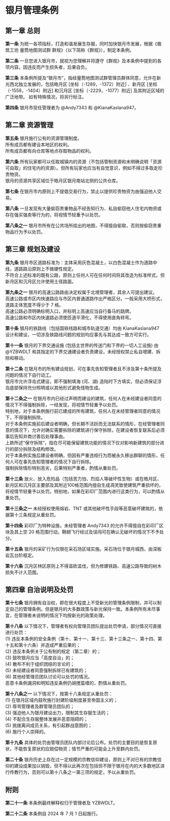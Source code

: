 # 银月管理条例

## 第一章 总则

**第一条** 为统一各项指标，打造和谐发展生存服，同时加快银月市发展，根据《极筑工坊 量筒地图测试群 群规》（以下简称《群规》），制定本条例。

**第二条** 一旦您进入银月市，就视为您理解并将遵守《群规》及本条例中提到的各项内容。因违反而产生损失者，后果自负。

**第三条** 本条例所提及“银月市”，指经量筒地图测试群管理员群体同意，允许在新光西北独立发展的，包括皓月区 [坐标（-1289，-1372）附近] 、新月区 [坐标（-1558，-1404）附近] 和沉月区 [坐标（-2229，-1077）附近] 及其附近区域的广泛地带。
如有特殊情况，将另行标注。

**第四条** 银月市现任管理者为 @Andy7343 和 @KianaKaslana947。

## 第二章 资源管理

**第五条** 银月施行公有的资源管理制度。  
所有成员都有建设本地区的权利。  
所有成员都有向仓库等地点存取物品的权利。

**第六条** 所有玩家都可以任取城镇内的资源（不包括管制资源和未明确说明「资源可自取」的住宅内的资源）。但所有玩家也应当有自觉意识，例如不得过多取走珍贵物资。  
银月的资源共享区域位于皓月区银月南站北侧的公共仓库。

**第七条** 在银月市内原则上不提倡交易行为，禁止以提供珍贵物资为由强迫他人交易。

**第八条** 一旦发现有大量偷窃贵重物品不经告知行为、私自偷窃他人住宅内物资或存在强买强卖等行为的，将视情节轻重予以处罚。  

**第八条之一** 银月市所有在公共场所挂出的地图，不得擅自偷取，否则按偷窃贵重物品行为予以处罚。

## 第三章 规划及建设

**第九条** 银月市区道路标准为：主体采用灰色混凝土，以白色混凝土作为道路中线，道路路沿原则上不做硬性规定。  
不符合上述标准的既有公路，原则上任何人可在任何时间将其改造为标准样式，但新月区和沉月区允许使用土径路面。

**第九条之一** 银月的高速公路路由决定权属于北境管理者，其余人可提出建议。  
高速公路或市区内快速路应与市区内普通道路作出严格区分。一般采用大桥形式，道路主体宽度不得少于 7 格。  
高速公路必须明确标明入口，并标明上高速应当自行备马的路牌。  
高速公路和市区内快速路必须使匝道平滑化，不得使用直角转弯。

**第十条** 银月的铁路线（包括国铁线路和城市轨道交通）均由 KianaKaslana947 设计和建设，一切涉及铁路线问题的规划均应事先与其达成一致方可实行。

**第十一条** 银月的下界交通设施 (包括主世界的传送门和下界的一切人工设施) 由 @YZBWDLT 和其指定的下界交通建设者负责建设，未经授权禁止私自增建、拆除和移动。

**第十二条** 在银月市的所有建设规划，可在事先告知管理者且不涉及第十条所提及问题的情况下自行动工。  
银月市允许浮岛式建设，即不强制填海 (河、湖) 造陆时下方填实，但必须保证浮岛底部保持充分照明或以其他形式避免怪物生成。  

**第十二条之一** 在银月市内已经过声明而建设的建筑，任何人在未经建设者同意的情况下不得强制拆除，一经发现，将视情节轻重予以处罚。  
特别地，对于本条例施行前已建成的所有建筑，任何人在未经管理者同意的情况下，不得强制拆除。  
对于本条例实施前后建设者明确，但长期不活跃而无法联系的情形，在经管理者同意的情况下，允许对确实需要拆除的建筑进行保守拆除，在建设者恢复联系后必须事后告知并商讨善后处理事由。  
上款所述“保守拆除”，指在尽可能保留建筑功能的情况下仅对影响新建筑的部分进行的部分拆除及结构修改。  
对于本条例实施后建设者明确，但因有严重违规行为而被永久移出群聊的情形，任何人可在事先告知管理者的情况下自行拆除。  
强制拆除情形特别恶劣，后果特别严重者，酌情从重处罚。

**第十三条** 放火、放入危险品（包括苦力怕、烈焰人等破坏性生物）或在皓月区、新月区和沉月区主要部及其附近100格范围内擅自生成凋灵致使建筑严重损坏的，将视情节轻重予以处罚。特别地，如果在彩印厂范围内进行这类行为，可以酌情从重处罚。

**第十三条之一** 未经授权使用熔岩、TNT 或其他破坏性手段等恶意破坏建筑的，依据第十三条规定从重处罚。

**第十四条** 彩印厂为特种设施，未经管理者 Andy7343 的允许不得擅自在彩印厂区块及其上空 20 格范围行动。鞘翅飞行经过及误闯可在确认无破坏的情况下不予处分。

**第十五条** 银月的采矿行为仅限在采石场区域实施。采石场位于银月城西，由深板岩瓦台阶框定。

**第十六条** 沉月区林区原则上不得滥砍滥伐，但为修建铁路、高速公路导致的树木损失不计入范围。

## 第四章 自治说明及处罚

**第十七条** 银月拥有自治权，即在很大程度上不受新光的管理条例限制，并可以制定自己的管理条例。但是银月的大多数政策与新光保持一致。本条例所有未尽事宜，在管理者未说明的情况下均按新光的政策处理。

**第十八条** 以下情况下，管理者有权向管理员团队提出处罚申请，部分情况可直接进行处罚：  
(1) 违反本条例的安全条例（第十、第十一、第十三、第十三条之一、第十四、第十五和第十六条）并造成严重后果的；  
(2) 违反本条例关于公有制的规定（第二章）的；  
(3) 鼓吹银月应当「高度自治」的；  
(4) 散布不利于组织团结的言论的；  
(5) 未经建设者同意强制拆除已有建筑的；  
(6) 其他经管理员团队讨论可以处罚的情况。  
恶意卡条例漏洞和明知违反条例仍胡搅蛮缠的，酌情从重处罚。

**第十八条之一** 以下情况下，按第十八条规定从重处罚：  
(1) 在银月区域内鼓吹施行封建阶级制度甚至帝国主义的；  
(2) 辱骂管理者及群管理员团队的；  
(3) 强迫他人为银月建设出力，限制其生存服生活的；  
(4) 不配合生存服整体发展并恶意阻碍的；  
(5) 挑拨离间成员关系，有引起群战意图的；  
(6) 施行个人崇拜的。

**第十九条** 具体的处罚由管理员团队内部讨论后公布。处罚的主要目的是恢复原状，不能恢复原状的应赔偿物资；情节严重的可能会上升至群内处罚。

**第二十条** 银月历史上存在过一定规模的宗教信仰建设，原则上不对已有的宗教信仰的建设成果加以销毁，但不得以此再次在包括但不限于银月在内的大多数地区进行传教行为，否则可以第十八条之一第三项的规定，予以从重处罚。

## 附则

**第二十一条** 本条例最终解释权归于管理者及 YZBWDLT。

**第二十二条** 本条例自 2024 年 7 月 1 日起施行。

